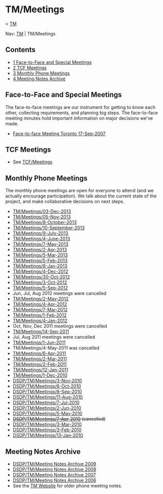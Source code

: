 

TM/Meetings
===========

< [TM](./TM "TM")

Nav: [TM](./TM "TM") | TM/Meetings

Contents
--------

*   [1 Face-to-Face and Special Meetings](#Face-to-Face-and-Special-Meetings)
*   [2 TCF Meetings](#TCF-Meetings)
*   [3 Monthly Phone Meetings](#Monthly-Phone-Meetings)
*   [4 Meeting Notes Archive](#Meeting-Notes-Archive)

Face-to-Face and Special Meetings
---------------------------------

The face-to-face meetings are our instrument for getting to know each other, collecting requirements, and planning big steps. The face-to-face meeting minutes hold important information on major decisions we've made.

*   [Face-to-face Meeting Toronto 17-Sep-2007](./Face-to-face_Meeting_Toronto_17-Sep-2007 "DSDP/TM/Face-to-face Meeting Toronto 17-Sep-2007")

TCF Meetings
------------

*   See [TCF/Meetings](https://wiki.eclipse.org/TCF/Meetings "TCF/Meetings")

Monthly Phone Meetings
----------------------

The monthly phone meetings are open for everyone to attend (and we actually encourage participation). We talk about the current state of the project, and make collaborative decisions on next steps.

*   [TM/Meetings/03-Dec-2013](./03-Dec-2013 "TM/Meetings/03-Dec-2013")
*   [TM/Meetings/05-Nov-2013](./05-Nov-2013 "TM/Meetings/05-Nov-2013")
*   [TM/Meetings/8-October-2013](/TM/Meetings/8-October-2013 "TM/Meetings/8-October-2013")
*   [TM/Meetings/10-September-2013](/TM/Meetings/10-September-2013 "TM/Meetings/10-September-2013")
*   [TM/Meetings/9-July-2013](/TM/Meetings/9-July-2013 "TM/Meetings/9-July-2013")
*   [TM/Meetings/4-June-2013](/TM/Meetings/4-June-2013 "TM/Meetings/4-June-2013")
*   [TM/Meetings/7-May-2013](/TM/Meetings/7-May-2013 "TM/Meetings/7-May-2013")
*   [TM/Meetings/2-Apr-2013](/TM/Meetings/2-Apr-2013 "TM/Meetings/2-Apr-2013")
*   [TM/Meetings/5-Mar-2013](/TM/Meetings/5-Mar-2013 "TM/Meetings/5-Mar-2013")
*   [TM/Meetings/5-Feb-2013](/TM/Meetings/5-Feb-2013 "TM/Meetings/5-Feb-2013")
*   [TM/Meetings/8-Jan-2013](/TM/Meetings/8-Jan-2013 "TM/Meetings/8-Jan-2013")
*   [TM/Meetings/4-Dec-2012](/TM/Meetings/4-Dec-2012 "TM/Meetings/4-Dec-2012")
*   [TM/Meetings/30-Oct-2012](/TM/Meetings/30-Oct-2012 "TM/Meetings/30-Oct-2012")
*   [TM/Meetings/3-Oct-2012](/TM/Meetings/3-Oct-2012 "TM/Meetings/3-Oct-2012")
*   [TM/Meetings/5-Sep-2012](/TM/Meetings/5-Sep-2012 "TM/Meetings/5-Sep-2012")
*   Jun, Jul, Aug 2012 meetings were cancelled
*   [TM/Meetings/2-May-2012](/TM/Meetings/2-May-2012 "TM/Meetings/2-May-2012")
*   [TM/Meetings/4-Apr-2012](/TM/Meetings/4-Apr-2012 "TM/Meetings/4-Apr-2012")
*   [TM/Meetings/7-Mar-2012](/TM/Meetings/7-Mar-2012 "TM/Meetings/7-Mar-2012")
*   [TM/Meetings/1-Feb-2012](/TM/Meetings/1-Feb-2012 "TM/Meetings/1-Feb-2012")
*   [TM/Meetings/4-Jan-2012](/TM/Meetings/4-Jan-2012 "TM/Meetings/4-Jan-2012")
*   Oct, Nov, Dec 2011 meetings were cancelled
*   [TM/Meetings/14-Sep-2011](/TM/Meetings/14-Sep-2011 "TM/Meetings/14-Sep-2011")
*   Jul, Aug 2011 meetings were cancelled
*   [TM/Meetings/1-Jun-2011](/TM/Meetings/1-Jun-2011 "TM/Meetings/1-Jun-2011")
*   TM/Meetings/4-May-2011 was cancelled
*   [TM/Meetings/6-Apr-2011](/TM/Meetings/6-Apr-2011 "TM/Meetings/6-Apr-2011")
*   [TM/Meetings/2-Mar-2011](/TM/Meetings/2-Mar-2011 "TM/Meetings/2-Mar-2011")
*   [TM/Meetings/2-Feb-2011](/TM/Meetings/2-Feb-2011 "TM/Meetings/2-Feb-2011")
*   [TM/Meetings/12-Jan-2011](/TM/Meetings/12-Jan-2011 "TM/Meetings/12-Jan-2011")
*   [TM/Meetings/1-Dec-2010](/TM/Meetings/1-Dec-2010 "TM/Meetings/1-Dec-2010")
*   [DSDP/TM/Meetings/3-Nov-2010](/DSDP/TM/Meetings/3-Nov-2010 "DSDP/TM/Meetings/3-Nov-2010")
*   [DSDP/TM/Meetings/6-Oct-2010](/DSDP/TM/Meetings/6-Oct-2010 "DSDP/TM/Meetings/6-Oct-2010")
*   [DSDP/TM/Meetings/8-Sep-2010](/DSDP/TM/Meetings/8-Sep-2010 "DSDP/TM/Meetings/8-Sep-2010")
*   [DSDP/TM/Meetings/11-Aug-2010](/DSDP/TM/Meetings/11-Aug-2010 "DSDP/TM/Meetings/11-Aug-2010")
*   [DSDP/TM/Meetings/7-Jul-2010](/DSDP/TM/Meetings/7-Jul-2010 "DSDP/TM/Meetings/7-Jul-2010")
*   [DSDP/TM/Meetings/2-Jun-2010](/DSDP/TM/Meetings/2-Jun-2010 "DSDP/TM/Meetings/2-Jun-2010")
*   [DSDP/TM/Meetings/5-May-2010](/DSDP/TM/Meetings/5-May-2010 "DSDP/TM/Meetings/5-May-2010")
*   ~~[DSDP/TM/Meetings/7-Apr-2010](/DSDP/TM/Meetings/7-Apr-2010 "DSDP/TM/Meetings/7-Apr-2010") (cancelled)~~
*   [DSDP/TM/Meetings/3-Mar-2010](/DSDP/TM/Meetings/3-Mar-2010 "DSDP/TM/Meetings/3-Mar-2010")
*   [DSDP/TM/Meetings/3-Feb-2010](/DSDP/TM/Meetings/3-Feb-2010 "DSDP/TM/Meetings/3-Feb-2010")
*   [DSDP/TM/Meetings/13-Jan-2010](/DSDP/TM/Meetings/13-Jan-2010 "DSDP/TM/Meetings/13-Jan-2010")

Meeting Notes Archive
---------------------

*   [DSDP/TM/Meeting Notes Archive 2009](/DSDP/TM/Meeting_Notes_Archive_2009 "DSDP/TM/Meeting Notes Archive 2009")
*   [DSDP/TM/Meeting Notes Archive 2008](/DSDP/TM/Meeting_Notes_Archive_2008 "DSDP/TM/Meeting Notes Archive 2008")
*   [DSDP/TM/Meeting Notes Archive 2007](/DSDP/TM/Meeting_Notes_Archive_2007 "DSDP/TM/Meeting Notes Archive 2007")
*   [DSDP/TM/Meeting Notes Archive 2006](/DSDP/TM/Meeting_Notes_Archive_2006 "DSDP/TM/Meeting Notes Archive 2006")
*   See the [TM Website](https://www.eclipse.org/tm/doc/) for older phone meeting notes.

